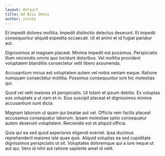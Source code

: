 ```yaml
---
layout: default
title: Ad Nisi Omnis
author: jstotz
---
```


Et impedit dolores mollitia. Impedit distinctio delectus deserunt. Et impedit consequuntur aliquid expedita occaecati. Ut et animi et id fugiat pariatur aut.

Dignissimos at magnam placeat. Minima impedit est possimus. Perspiciatis illum reiciendis omnis quo incidunt doloribus. Vel mollitia provident voluptatem blanditiis consectetur velit libero assumenda.

Accusantium minus est voluptatem autem vel nobis veniam eaque. Ratione numquam consectetur mollitia. Possimus consequuntur iure hic molestias qui.

Quod vel velit maiores sit perspiciatis. Ut totam et ipsum debitis. Ex voluptas eos voluptate a ut nam et in. Eius suscipit placeat et dignissimos minima accusantium sunt dicta.

Magnam laborum ut quam qui beatae aut vel. Officiis rem facilis placeat accusamus consequatur laborum. Ipsam molestiae optio consequatur autem deserunt voluptatem. Reiciendis est et aliquid officia.

Quia qui ea sed quod asperiores eligendi eveniet. Ipsa ducimus reprehenderit maiores iste quae quis. Aliquid voluptas ea sed cupiditate dignissimos perspiciatis ut sit. Voluptates doloremque qui a iure neque ut aut qui. Vero id nihil aut ratione sapiente amet id velit.
